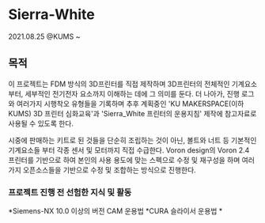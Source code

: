 # Sierra-White
2021.08.25 @KUMS ~
## 목적
이 프로젝트는 FDM 방식의 3D프린터를 직접 제작하며 3D프린터의 전체적인 기계요소부터, 세부적인 전기전자 요소까지 이해하는 데에 그 의미를 둔다. 더 나아가, 진행 로그와 여러가지 시행착오 유형들을 기록하며 추후 계획중인 'KU MAKERSPACE(이하 KUMS) 3D 프린터 심화교육'과 'Sierra_White 프린터의 운용지침' 제작에 참고자료로 사용될 수 있도록 한다. 

시중에 판매하는 키트로 된 것들을 단순히 조립하는 것이 아닌, 볼트와 너트 등 기본적인 기계요소들 부터 각종 센서 및 모터까지 직접 수급한다. Voron design의 Voron 2.4 프린터를 기반으로 하여 본인의 사용 용도에 맞는 스펙으로 수정 및 재구성을 하며 여러가지 오픈소스들을 기반으로 수정 및 조합하는 방식으로 진행한다.

### 프로젝트 진행 전 선험한 지식 및 활동
*Siemens-NX 10.0 이상의 버전 CAM 운용법 
*CURA 슬라이서 운용법
*
